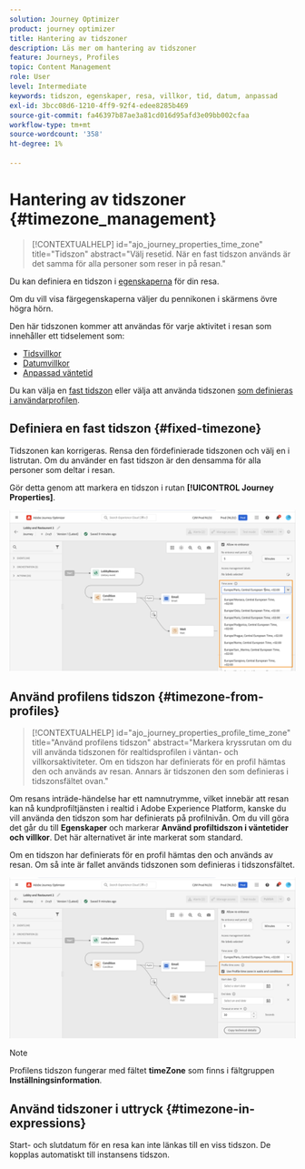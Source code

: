 ```yaml
---
solution: Journey Optimizer
product: journey optimizer
title: Hantering av tidszoner
description: Läs mer om hantering av tidszoner
feature: Journeys, Profiles
topic: Content Management
role: User
level: Intermediate
keywords: tidszon, egenskaper, resa, villkor, tid, datum, anpassad
exl-id: 3bcc08d6-1210-4ff9-92f4-edee8285b469
source-git-commit: fa46397b87ae3a81cd016d95afd3e09bb002cfaa
workflow-type: tm+mt
source-wordcount: '358'
ht-degree: 1%

---
```


# Hantering av tidszoner {#timezone_management}

>[!CONTEXTUALHELP]
>id="ajo_journey_properties_time_zone"
>title="Tidszon"
>abstract="Välj resetid. När en fast tidszon används är det samma för alla personer som reser in på resan."


Du kan definiera en tidszon i [egenskaperna](../building-journeys/journey-properties.md#timezone) för din resa.

Om du vill visa färgegenskaperna väljer du pennikonen i skärmens övre högra hörn.

Den här tidszonen kommer att användas för varje aktivitet i resan som innehåller ett tidselement som:

* [Tidsvillkor](../building-journeys/condition-activity.md#time_condition)
* [Datumvillkor](../building-journeys/condition-activity.md#date_condition)
* [Anpassad väntetid](../building-journeys/wait-activity.md#custom)

<!--
* [Fixed date wait](../building-journeys/wait-activity.md#fixed_date)
-->

Du kan välja en [fast tidszon](#fixed-timezone) eller välja att använda tidszonen [som definieras i användarprofilen](#timezone-from-profiles).

## Definiera en fast tidszon {#fixed-timezone}

Tidszonen kan korrigeras. Rensa den fördefinierade tidszonen och välj en i listrutan. Om du använder en fast tidszon är den densamma för alla personer som deltar i resan.

Gör detta genom att markera en tidszon i rutan **[!UICONTROL Journey Properties]**.

![](assets/journey72.png)

## Använd profilens tidszon {#timezone-from-profiles}

>[!CONTEXTUALHELP]
>id="ajo_journey_properties_profile_time_zone"
>title="Använd profilens tidszon"
>abstract="Markera kryssrutan om du vill använda tidszonen för realtidsprofilen i väntan- och villkorsaktiviteter. Om en tidszon har definierats för en profil hämtas den och används av resan. Annars är tidszonen den som definieras i tidszonsfältet ovan."

Om resans inträde-händelse har ett namnutrymme, vilket innebär att resan kan nå kundprofiltjänsten i realtid i Adobe Experience Platform, kanske du vill använda den tidszon som har definierats på profilnivån. Om du vill göra det går du till **Egenskaper** och markerar **Använd profiltidszon i väntetider och villkor**. Det här alternativet är inte markerat som standard.

Om en tidszon har definierats för en profil hämtas den och används av resan. Om så inte är fallet används tidszonen som definieras i tidszonsfältet.

![](assets/journey73.png)

>[!NOTE]
>
>Profilens tidszon fungerar med fältet **timeZone** som finns i fältgruppen **Inställningsinformation**.

## Använd tidszoner i uttryck {#timezone-in-expressions}

Start- och slutdatum för en resa kan inte länkas till en viss tidszon. De kopplas automatiskt till instansens tidszon.
